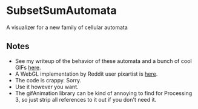 # SubsetSumAutomata
A visualizer for a new family of cellular automata

## Notes
* See my writeup of the behavior of these automata and a bunch of cool GIFs [here](https://thquinn.github.io/projects/automaton.html).
* A WebGL implementation by Reddit user pixartist is [here](https://www.shadertoy.com/view/XdlfD8).
* The code is crappy. Sorry.
* Use it however you want.
* The gifAnimation library can be kind of annoying to find for Processing 3, so just strip all references to it out if you don't need it.
